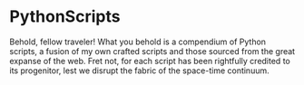 # PythonScripts
Behold, fellow traveler! What you behold is a compendium of Python scripts, a fusion of my own crafted scripts and those sourced from the great expanse of the web. Fret not, for each script has been rightfully credited to its progenitor, lest we disrupt the fabric of the space-time continuum.
